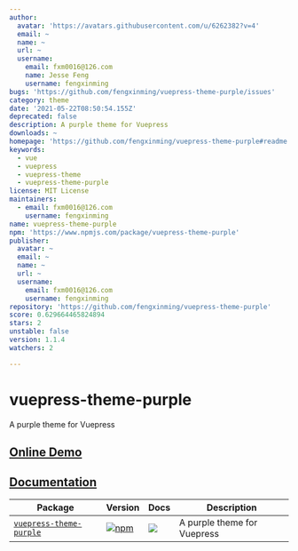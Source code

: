 ```yaml
---
author:
  avatar: 'https://avatars.githubusercontent.com/u/6262382?v=4'
  email: ~
  name: ~
  url: ~
  username:
    email: fxm0016@126.com
    name: Jesse Feng
    username: fengxinming
bugs: 'https://github.com/fengxinming/vuepress-theme-purple/issues'
category: theme
date: '2021-05-22T08:50:54.155Z'
deprecated: false
description: A purple theme for Vuepress
downloads: ~
homepage: 'https://github.com/fengxinming/vuepress-theme-purple#readme'
keywords:
  - vue
  - vuepress
  - vuepress-theme
  - vuepress-theme-purple
license: MIT License
maintainers:
  - email: fxm0016@126.com
    username: fengxinming
name: vuepress-theme-purple
npm: 'https://www.npmjs.com/package/vuepress-theme-purple'
publisher:
  avatar: ~
  email: ~
  name: ~
  url: ~
  username:
    email: fxm0016@126.com
    username: fengxinming
repository: 'https://github.com/fengxinming/vuepress-theme-purple'
score: 0.629664465824894
stars: 2
unstable: false
version: 1.1.4
watchers: 2

---
```


# vuepress-theme-purple
A purple theme for Vuepress

## [Online Demo](https://fengxinming.github.io/vuepress-theme-purple/)

## [Documentation](packages/vuepress-theme-purple/README.md)

| Package | Version | Docs | Description |
| ------- | ------- | ---- | ----------- |
| [`vuepress-theme-purple`](packages/vuepress-theme-purple) | [![npm](https://img.shields.io/npm/v/vuepress-theme-purple.svg?style=flat-square)](https://www.npmjs.com/package/vuepress-theme-purple) | [![](https://img.shields.io/badge/API%20Docs-markdown-lightgrey.svg?style=flat-square)](packages/vuepress-theme-purple#readme) | A purple theme for Vuepress |
